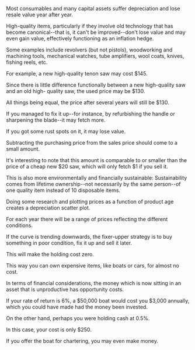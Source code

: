 Most  consumables  and  many  capital  assets  suffer  depreciation  and  lose resale value year after year.

High-quality items, particularly if they involve old technology  that  has  become  canonical--that  is,  it  can't  be  improved--don't  lose value  and  may  even  gain  value,  effectively  functioning  as  an  inflation  hedge.

Some examples include revolvers (but not pistols), woodworking and machining tools, mechanical watches, tube amplifiers, wool coats, knives, fishing reels, etc.

For  example,  a  new  high-quality  tenon  saw  may  cost  $145.

Since  there  is little  difference  functionally  between  a  new  high-quality  saw  and  an  old  high- quality saw, the used price may be $130.

All things being equal, the price after several  years  will  still  be  $130.

If  you  managed  to  fix  it  up--for  instance,  by refurbishing  the  handle  or  sharpening  the  blade--it  may  fetch  more.

If  you  got some rust  spots  on it,  it  may  lose  value.

Subtracting the  purchasing  price from the  sales  price  should  come  to  a  small  amount.

It's  interesting  to  note  that  this amount  is  comparable  to  or  smaller  than  the  price  of  a  cheap  new  $20  saw, which  will  only  fetch  $1  if  you  sell  it.

This  is  also  more  environmentally  and financially  sustainable:  Sustainability  comes  from  lifetime  ownership--not necessarily  by  the  same  person--of  one  quality  item  instead  of  10  disposable items.

Doing some research and plotting prices as a function of product age creates a depreciation scatter plot.

For each year there will be a range of prices reflecting the  different  conditions.

If  the  curve  is  trending  downwards,  the  fixer-upper strategy is to buy something in poor condition, fix it up and sell it later.

This will make the holding cost zero.

This way you can own expensive items, like boats or cars, for almost no cost.

In  terms  of  financial  considerations,  the  money  which  is  now  sitting  in  an asset that  is unproductive has opportunity  costs.

If  your  rate  of  return  is  6%,  a $50,000 boat would cost you $3,000 annually, which you could have made had the money been invested.

On the other hand, perhaps you were holding cash at 0.5%.

In this case,  your  cost  is  only  $250.

If you  offer the  boat for  chartering, you may even make money.

